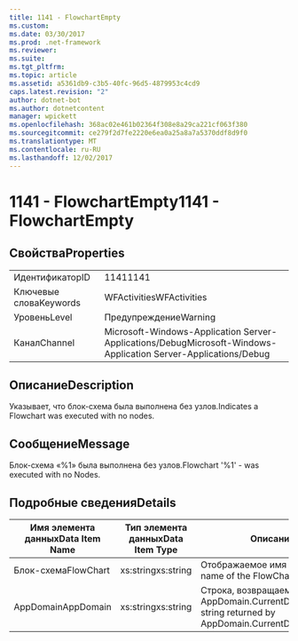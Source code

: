 ```yaml
---
title: 1141 - FlowchartEmpty
ms.custom: 
ms.date: 03/30/2017
ms.prod: .net-framework
ms.reviewer: 
ms.suite: 
ms.tgt_pltfrm: 
ms.topic: article
ms.assetid: a5361db9-c3b5-40fc-96d5-4879953c4cd9
caps.latest.revision: "2"
author: dotnet-bot
ms.author: dotnetcontent
manager: wpickett
ms.openlocfilehash: 368ac02e461b02364f308e8a29ca221cf063f380
ms.sourcegitcommit: ce279f2d7fe2220e6ea0a25a8a7a5370ddf8d9f0
ms.translationtype: MT
ms.contentlocale: ru-RU
ms.lasthandoff: 12/02/2017
---
```

# <a name="1141---flowchartempty"></a><span data-ttu-id="16151-102">1141 - FlowchartEmpty</span><span class="sxs-lookup"><span data-stu-id="16151-102">1141 - FlowchartEmpty</span></span>
## <a name="properties"></a><span data-ttu-id="16151-103">Свойства</span><span class="sxs-lookup"><span data-stu-id="16151-103">Properties</span></span>  
  
|||  
|-|-|  
|<span data-ttu-id="16151-104">Идентификатор</span><span class="sxs-lookup"><span data-stu-id="16151-104">ID</span></span>|<span data-ttu-id="16151-105">1141</span><span class="sxs-lookup"><span data-stu-id="16151-105">1141</span></span>|  
|<span data-ttu-id="16151-106">Ключевые слова</span><span class="sxs-lookup"><span data-stu-id="16151-106">Keywords</span></span>|<span data-ttu-id="16151-107">WFActivities</span><span class="sxs-lookup"><span data-stu-id="16151-107">WFActivities</span></span>|  
|<span data-ttu-id="16151-108">Уровень</span><span class="sxs-lookup"><span data-stu-id="16151-108">Level</span></span>|<span data-ttu-id="16151-109">Предупреждение</span><span class="sxs-lookup"><span data-stu-id="16151-109">Warning</span></span>|  
|<span data-ttu-id="16151-110">Канал</span><span class="sxs-lookup"><span data-stu-id="16151-110">Channel</span></span>|<span data-ttu-id="16151-111">Microsoft-Windows-Application Server-Applications/Debug</span><span class="sxs-lookup"><span data-stu-id="16151-111">Microsoft-Windows-Application Server-Applications/Debug</span></span>|  
  
## <a name="description"></a><span data-ttu-id="16151-112">Описание</span><span class="sxs-lookup"><span data-stu-id="16151-112">Description</span></span>  
 <span data-ttu-id="16151-113">Указывает, что блок-схема была выполнена без узлов.</span><span class="sxs-lookup"><span data-stu-id="16151-113">Indicates a Flowchart was executed with no nodes.</span></span>  
  
## <a name="message"></a><span data-ttu-id="16151-114">Сообщение</span><span class="sxs-lookup"><span data-stu-id="16151-114">Message</span></span>  
 <span data-ttu-id="16151-115">Блок-схема «%1» была выполнена без узлов.</span><span class="sxs-lookup"><span data-stu-id="16151-115">Flowchart '%1' - was executed with no Nodes.</span></span>  
  
## <a name="details"></a><span data-ttu-id="16151-116">Подробные сведения</span><span class="sxs-lookup"><span data-stu-id="16151-116">Details</span></span>  
  
|<span data-ttu-id="16151-117">Имя элемента данных</span><span class="sxs-lookup"><span data-stu-id="16151-117">Data Item Name</span></span>|<span data-ttu-id="16151-118">Тип элемента данных</span><span class="sxs-lookup"><span data-stu-id="16151-118">Data Item Type</span></span>|<span data-ttu-id="16151-119">Описание</span><span class="sxs-lookup"><span data-stu-id="16151-119">Description</span></span>|  
|--------------------|--------------------|-----------------|  
|<span data-ttu-id="16151-120">Блок-схема</span><span class="sxs-lookup"><span data-stu-id="16151-120">FlowChart</span></span>|<span data-ttu-id="16151-121">xs:string</span><span class="sxs-lookup"><span data-stu-id="16151-121">xs:string</span></span>|<span data-ttu-id="16151-122">Отображаемое имя блок-схемы.</span><span class="sxs-lookup"><span data-stu-id="16151-122">The display name of the FlowChart.</span></span>|  
|<span data-ttu-id="16151-123">AppDomain</span><span class="sxs-lookup"><span data-stu-id="16151-123">AppDomain</span></span>|<span data-ttu-id="16151-124">xs:string</span><span class="sxs-lookup"><span data-stu-id="16151-124">xs:string</span></span>|<span data-ttu-id="16151-125">Строка, возвращаемая AppDomain.CurrentDomain.FriendlyName.</span><span class="sxs-lookup"><span data-stu-id="16151-125">The string returned by AppDomain.CurrentDomain.FriendlyName.</span></span>|
